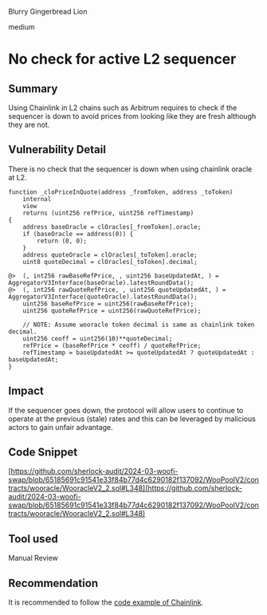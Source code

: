 Blurry Gingerbread Lion

medium

# No check for active L2 sequencer

## Summary

Using Chainlink in L2 chains such as Arbitrum requires to check if the sequencer is down to avoid prices from looking like they are fresh although they are not.

## Vulnerability Detail

 There is no check that the sequencer is down when using chainlink oracle at L2.

```solidity
function _cloPriceInQuote(address _fromToken, address _toToken)
    internal
    view
    returns (uint256 refPrice, uint256 refTimestamp)
{
    address baseOracle = clOracles[_fromToken].oracle;
    if (baseOracle == address(0)) {
        return (0, 0);
    }
    address quoteOracle = clOracles[_toToken].oracle;
    uint8 quoteDecimal = clOracles[_toToken].decimal;

@>  (, int256 rawBaseRefPrice, , uint256 baseUpdatedAt, ) = AggregatorV3Interface(baseOracle).latestRoundData();
@>  (, int256 rawQuoteRefPrice, , uint256 quoteUpdatedAt, ) = AggregatorV3Interface(quoteOracle).latestRoundData();
    uint256 baseRefPrice = uint256(rawBaseRefPrice);
    uint256 quoteRefPrice = uint256(rawQuoteRefPrice);

    // NOTE: Assume wooracle token decimal is same as chainlink token decimal.
    uint256 ceoff = uint256(10)**quoteDecimal;
    refPrice = (baseRefPrice * ceoff) / quoteRefPrice;
    refTimestamp = baseUpdatedAt >= quoteUpdatedAt ? quoteUpdatedAt : baseUpdatedAt;
}
```

## Impact

If the sequencer goes down, the protocol will allow users to continue to operate at the previous (stale) rates and this can be leveraged by malicious actors to gain unfair advantage.

## Code Snippet

[https://github.com/sherlock-audit/2024-03-woofi-swap/blob/65185691c91541e33f84b77d4c6290182f137092/WooPoolV2/contracts/wooracle/WooracleV2_2.sol#L348](https://github.com/sherlock-audit/2024-03-woofi-swap/blob/65185691c91541e33f84b77d4c6290182f137092/WooPoolV2/contracts/wooracle/WooracleV2_2.sol#L348)

## Tool used

Manual Review

## Recommendation

It is recommended to follow the [code example of Chainlink](https://docs.chain.link/data-feeds/l2-sequencer-feeds#example-code).